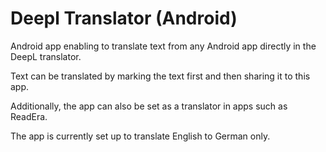 # Deepl Translator (Android)

Android app enabling to translate text from any Android app directly in the DeepL translator.

Text can be translated by marking the text first and then sharing it to this app.

Additionally, the app can also be set as a translator in apps such as ReadEra.

The app is currently set up to translate English to German only.
